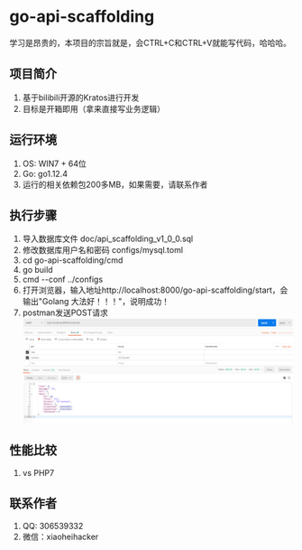 # go-api-scaffolding
学习是昂贵的，本项目的宗旨就是，会CTRL+C和CTRL+V就能写代码，哈哈哈。

## 项目简介
1. 基于bilibili开源的Kratos进行开发
2. 目标是开箱即用（拿来直接写业务逻辑）

## 运行环境
1. OS: WIN7 + 64位
2. Go: go1.12.4
3. 运行的相关依赖包200多MB，如果需要，请联系作者

## 执行步骤
1. 导入数据库文件 doc/api_scaffolding_v1_0_0.sql
2. 修改数据库用户名和密码 configs/mysql.toml
3. cd go-api-scaffolding/cmd
4. go build
5. cmd --conf ../configs
6. 打开浏览器，输入地址http://localhost:8000/go-api-scaffolding/start，会输出"Golang 大法好！！！"，说明成功！
7. postman发送POST请求![image](https://github.com/xiaohei2015/go-api-scaffolding/blob/master/doc/screenshot001.PNG)
    

## 性能比较
1. vs PHP7

## 联系作者
1. QQ: 306539332
2. 微信：xiaoheihacker
